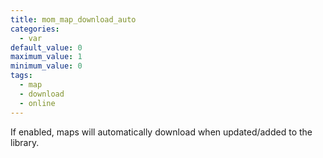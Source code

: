 ```yaml
---
title: mom_map_download_auto
categories:
  - var
default_value: 0
maximum_value: 1
minimum_value: 0
tags:
  - map
  - download
  - online
---
```


If enabled, maps will automatically download when updated/added to the library.
